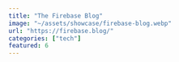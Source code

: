 ```yaml
---
title: "The Firebase Blog"
image: "~/assets/showcase/firebase-blog.webp"
url: "https://firebase.blog/"
categories: ["tech"]
featured: 6
---
```

